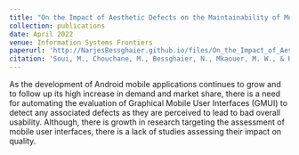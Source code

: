 ```yaml
---
title: "On the Impact of Aesthetic Defects on the Maintainability of Mobile Graphical User Interfaces: An Empirical Study"
collection: publications
date: April 2022
venue: Information Systems Frontiers
paperurl: 'http://NarjesBessghaier.github.io/files/On_the_Impact_of_Aesthetic_Defects_on_the_Maintain.pdf'
citation: 'Soui, M., Chouchane, M., Bessghaier, N., Mkaouer, M. W., & Kessentini, M. (2021). On the impact of aesthetic defects on the maintainability of mobile graphical user interfaces: An empirical study. Information Systems Frontiers, 1-18.'
---
```

As the development of Android mobile applications continues to grow and to follow up its high increase in demand and market share, there is a need for automating the evaluation of Graphical Mobile User Interfaces (GMUI) to detect any associated defects as they are perceived to lead to bad overall usability. Although, there is growth in research targeting the assessment of mobile user interfaces, there is a lack of studies assessing their impact on quality. 

